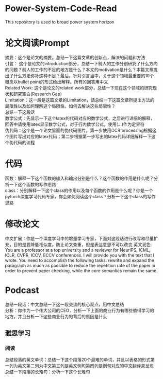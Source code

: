 # Power-System-Code-Read
This repository is used to broad power system horizon
# 论文阅读Prompt
摘要：这个是论文的摘要，总结一下这篇文章的创新点，解决的问题和方法  
引言： 这个是论文的introduction部分，总结一下前人的工作分别研究了什么方向的问题？前人的工作的不足的地方是什么？本文的motivation是什么？本篇文章提出了什么方法弥补这种不足？最后，针对引言当中，关于这个领域最重要的10个概念以bullet point的形式给出解释。所有的回答用中文    
Related Work: 这个是论文的related work部分，总结一下现在这个领域的研究现状和研究空白(Research Gap)    
Limitation：这一段是这篇文章的Limitation，请总结一下这篇文章所提出方法的局限性以及如何理解这个局限性。如何去解决这些局限性？   
总结一下这段话     
数学公式：先显示一下这个latex的代码对应的数学公式，之后进行详细的解释，回答中请使用latex显示数学公式，对于行内数学公式，使用(...)作为定界符      
伪代码：这个是一个论文里面的伪代码图片，第一步使用OCR processing根据这个图片写出对应的latex代码；第二步根据第一步写出的latex代码详细解释一下这个伪代码的流程  
# 代码
函数：解释一下这个函数的输入和输出分别是什么？这个函数的作用是什么呢？分析一下这个函数的写作思路   
class：分别解释一下这个class的作用以及每个函数的作用是什么呢？你是一个pytorch深度学习代码专家，你会如何阅读这个class？分析一下这个class的写作思路  
# 修改论文
中文扩展：你是一个深度学习中的增量学习专家，下面对这段话进行改写和尽量扩充，目的是要降低相似度，防止论文查重，但是表达意思不可以改变
英文润色: You are a professor at a top university and a reviewer for NeurIPS, ICML, ICLR, CVPR, ICCV, ECCV conferences. I will provide you with the text that I wrote. You need to accomplish the following tasks: rewrite and expand the paragraph as much as possible to reduce the repetition rate of the paper in order to prevent paper checking, while the core semantics remain the same.
# Podcast
总结一段话：中文总结一下这一段交流的核心观点，用中文总结   
分析：你作为一个伟大公司的CEO，分析一下上面的商业行为有哪些值得学习的地方，并且分析一下这些商业行为的背后的原因是什么  
## 雅思学习
### 阅读
总结段落的英文单词：总结一下这个段落20个最难的单词，并且以表格的形式第一列为英文第二列为中文第三列是英文例句第四列是例句对应的中文翻译来呈现
总结一下段落的长难句：分析一下这个长难句